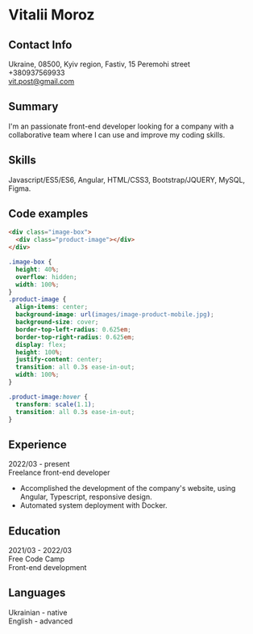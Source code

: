 # Vitalii Moroz

## Contact Info

Ukraine, 08500, Kyiv region, Fastiv, 15 Peremohi street  
+380937569933  
vit.post@gmail.com

## Summary

I'm an passionate front-end developer looking for a company with a collaborative team where I can use and improve my coding skills.

## Skills

Javascript/ES5/ES6, Angular, HTML/CSS3, Bootstrap/JQUERY, MySQL, Figma.

## Code examples

```html
<div class="image-box">
  <div class="product-image"></div>
</div>
```

```css
.image-box {
  height: 40%;
  overflow: hidden;
  width: 100%;
}
.product-image {
  align-items: center;
  background-image: url(images/image-product-mobile.jpg);
  background-size: cover;
  border-top-left-radius: 0.625em;
  border-top-right-radius: 0.625em;
  display: flex;
  height: 100%;
  justify-content: center;
  transition: all 0.3s ease-in-out;
  width: 100%;
}

.product-image:hover {
  transform: scale(1.1);
  transition: all 0.3s ease-in-out;
}
```

## Experience

2022/03 - present  
Freelance front-end developer

- Accomplished the development of the company's website, using Angular, Typescript, responsive design.
- Automated system deployment with Docker.

## Education

2021/03 - 2022/03  
Free Code Camp  
Front-end development

## Languages

Ukrainian - native  
English - advanced
